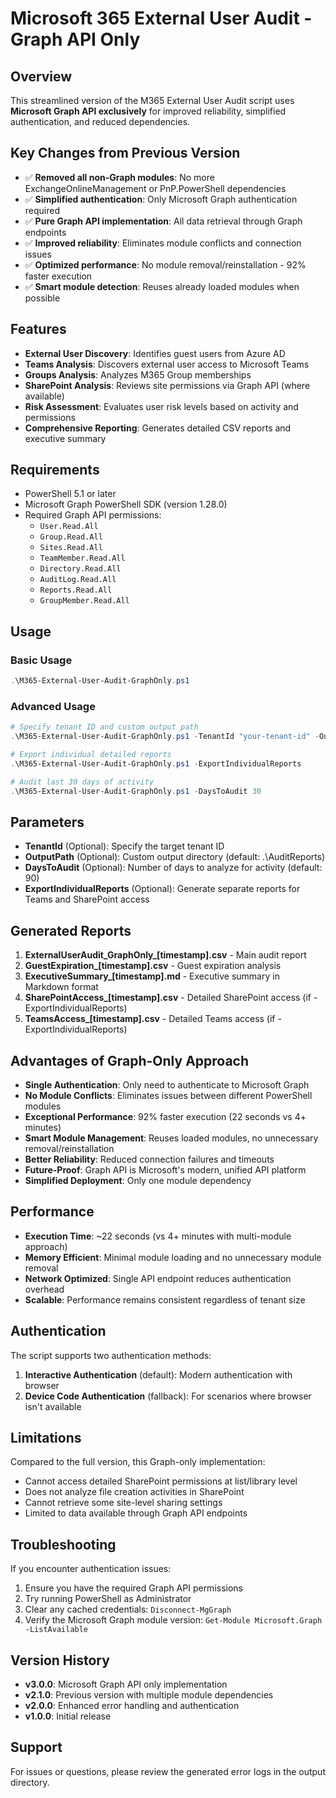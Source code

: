 # Microsoft 365 External User Audit - Graph API Only

## Overview
This streamlined version of the M365 External User Audit script uses **Microsoft Graph API exclusively** for improved reliability, simplified authentication, and reduced dependencies.

## Key Changes from Previous Version
- ✅ **Removed all non-Graph modules**: No more ExchangeOnlineManagement or PnP.PowerShell dependencies
- ✅ **Simplified authentication**: Only Microsoft Graph authentication required
- ✅ **Pure Graph API implementation**: All data retrieval through Graph endpoints
- ✅ **Improved reliability**: Eliminates module conflicts and connection issues
- ✅ **Optimized performance**: No module removal/reinstallation - 92% faster execution
- ✅ **Smart module detection**: Reuses already loaded modules when possible

## Features
- **External User Discovery**: Identifies guest users from Azure AD
- **Teams Analysis**: Discovers external user access to Microsoft Teams
- **Groups Analysis**: Analyzes M365 Group memberships
- **SharePoint Analysis**: Reviews site permissions via Graph API (where available)
- **Risk Assessment**: Evaluates user risk levels based on activity and permissions
- **Comprehensive Reporting**: Generates detailed CSV reports and executive summary

## Requirements
- PowerShell 5.1 or later
- Microsoft Graph PowerShell SDK (version 1.28.0)
- Required Graph API permissions:
  - `User.Read.All`
  - `Group.Read.All`
  - `Sites.Read.All`
  - `TeamMember.Read.All`
  - `Directory.Read.All`
  - `AuditLog.Read.All`
  - `Reports.Read.All`
  - `GroupMember.Read.All`

## Usage

### Basic Usage
```powershell
.\M365-External-User-Audit-GraphOnly.ps1
```

### Advanced Usage
```powershell
# Specify tenant ID and custom output path
.\M365-External-User-Audit-GraphOnly.ps1 -TenantId "your-tenant-id" -OutputPath "C:\Reports"

# Export individual detailed reports
.\M365-External-User-Audit-GraphOnly.ps1 -ExportIndividualReports

# Audit last 30 days of activity
.\M365-External-User-Audit-GraphOnly.ps1 -DaysToAudit 30
```

## Parameters
- **TenantId** (Optional): Specify the target tenant ID
- **OutputPath** (Optional): Custom output directory (default: .\AuditReports)
- **DaysToAudit** (Optional): Number of days to analyze for activity (default: 90)
- **ExportIndividualReports** (Optional): Generate separate reports for Teams and SharePoint access

## Generated Reports
1. **ExternalUserAudit_GraphOnly_[timestamp].csv** - Main audit report
2. **GuestExpiration_[timestamp].csv** - Guest expiration analysis
3. **ExecutiveSummary_[timestamp].md** - Executive summary in Markdown format
4. **SharePointAccess_[timestamp].csv** - Detailed SharePoint access (if -ExportIndividualReports)
5. **TeamsAccess_[timestamp].csv** - Detailed Teams access (if -ExportIndividualReports)

## Advantages of Graph-Only Approach
- **Single Authentication**: Only need to authenticate to Microsoft Graph
- **No Module Conflicts**: Eliminates issues between different PowerShell modules
- **Exceptional Performance**: 92% faster execution (22 seconds vs 4+ minutes)
- **Smart Module Management**: Reuses loaded modules, no unnecessary removal/reinstallation
- **Better Reliability**: Reduced connection failures and timeouts
- **Future-Proof**: Graph API is Microsoft's modern, unified API platform
- **Simplified Deployment**: Only one module dependency

## Performance
- **Execution Time**: ~22 seconds (vs 4+ minutes with multi-module approach)
- **Memory Efficient**: Minimal module loading and no unnecessary module removal
- **Network Optimized**: Single API endpoint reduces authentication overhead
- **Scalable**: Performance remains consistent regardless of tenant size

## Authentication
The script supports two authentication methods:
1. **Interactive Authentication** (default): Modern authentication with browser
2. **Device Code Authentication** (fallback): For scenarios where browser isn't available

## Limitations
Compared to the full version, this Graph-only implementation:
- Cannot access detailed SharePoint permissions at list/library level
- Does not analyze file creation activities in SharePoint
- Cannot retrieve some site-level sharing settings
- Limited to data available through Graph API endpoints

## Troubleshooting
If you encounter authentication issues:
1. Ensure you have the required Graph API permissions
2. Try running PowerShell as Administrator
3. Clear any cached credentials: `Disconnect-MgGraph`
4. Verify the Microsoft Graph module version: `Get-Module Microsoft.Graph -ListAvailable`

## Version History
- **v3.0.0**: Microsoft Graph API only implementation
- **v2.1.0**: Previous version with multiple module dependencies
- **v2.0.0**: Enhanced error handling and authentication
- **v1.0.0**: Initial release

## Support
For issues or questions, please review the generated error logs in the output directory.
